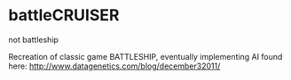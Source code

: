 # battleCRUISER
not battleship

Recreation of classic game BATTLESHIP, eventually implementing AI found here: http://www.datagenetics.com/blog/december32011/

